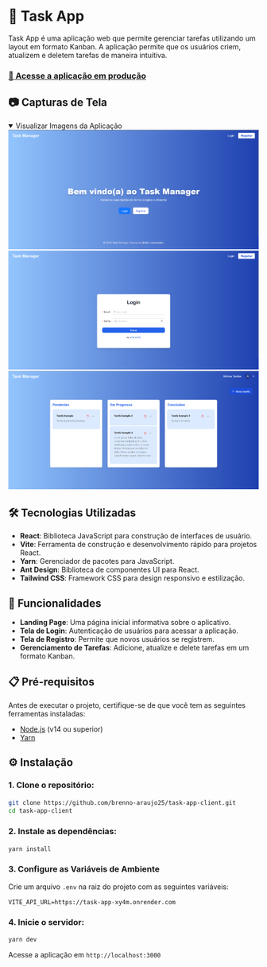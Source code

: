 # 📝 Task App

Task App é uma aplicação web que permite gerenciar tarefas utilizando um layout em formato Kanban. A aplicação permite que os usuários criem, atualizem e deletem tarefas de maneira intuitiva.
### [🔗 Acesse a aplicação em produção](https://task-manager-inky-three.vercel.app/)

## 📷 Capturas de Tela

<details open>
  <summary>Visualizar Imagens da Aplicação</summary>
  
  <img src="images/tela-inicial.png" alt="Tela Inicial" width=800px/>
  <img src="images/tela-login.png" alt="Tela de Login" width=800px/>
  <img src="images/tela-tasks.png" alt="Tela de Tarefas" width=800px/>
  
</details>

## 🛠️ Tecnologias Utilizadas

- **React**: Biblioteca JavaScript para construção de interfaces de usuário.
- **Vite**: Ferramenta de construção e desenvolvimento rápido para projetos React.
- **Yarn**: Gerenciador de pacotes para JavaScript.
- **Ant Design**: Biblioteca de componentes UI para React.
- **Tailwind CSS**: Framework CSS para design responsivo e estilização.

## 🚀 Funcionalidades

- **Landing Page**: Uma página inicial informativa sobre o aplicativo.
- **Tela de Login**: Autenticação de usuários para acessar a aplicação.
- **Tela de Registro**: Permite que novos usuários se registrem.
- **Gerenciamento de Tarefas**: Adicione, atualize e delete tarefas em um formato Kanban.

## 📋 Pré-requisitos

Antes de executar o projeto, certifique-se de que você tem as seguintes ferramentas instaladas:

- [Node.js](https://nodejs.org/) (v14 ou superior)
- [Yarn](https://yarnpkg.com/getting-started/install)

## ⚙️ Instalação

### 1. Clone o repositório:

   ```bash
   git clone https://github.com/brenno-araujo25/task-app-client.git
   cd task-app-client
   ```

### 2. Instale as dependências:
   ```bash
   yarn install
   ```

### 3. Configure as Variáveis de Ambiente

Crie um arquivo `.env` na raiz do projeto com as seguintes variáveis:

```env
VITE_API_URL=https://task-app-xy4m.onrender.com
```

### 4. Inicie o servidor:
   ```bash
   yarn dev
   ```
   Acesse a aplicação em `http://localhost:3000`
